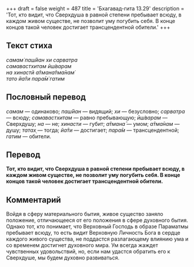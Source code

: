 +++
draft = false
weight = 487
title = 'Бхагавад-гита 13.29'
description = 'Тот, кто видит, что Сверхдуша в равной степени пребывает всюду, в каждом живом существе, не позволит уму погубить себя. В конце концов такой человек достигает трансцендентной обители.'
+++

## Текст стиха

_самам̇ паш́йан хи сарватра  
самавастхитам ӣш́варам  
на хинастй а̄тмана̄тма̄нам̇  
тато йа̄ти пара̄м̇ гатим_

## Пословный перевод

_самам_ — одинаково; _паш́йан_ — видящий; _хи_ — безусловно; _сарватра_ — всюду; _самавастхитам_ — равно пребывающую; _ӣш́варам_ — Сверхдушу; _на_ — не; _хинасти_ — губит; _а̄тмана̄_ — умом; _а̄тма̄нам_ — душу; _татах̣_ — тогда; _йа̄ти_ — достигает; _пара̄м_ — трансцендентной; _гатим_ — обители.

## Перевод

**Тот, кто видит, что Сверхдуша в равной степени пребывает всюду, в каждом живом существе, не позволит уму погубить себя. В конце концов такой человек достигает трансцендентной обители.**

## Комментарий

Войдя в сферу материального бытия, живое существо заняло положение, отличающееся от его положения в сфере духовного бытия. Однако тот, кто понимает, что Верховный Господь в образе Параматмы пребывает всюду, то есть видит Верховную Личность Бога в сердце каждого живого существа, не поддастся разлагающему влиянию ума и со временем достигнет духовного мира. Ум всегда жаждет чувственных удовольствий, но, если нам удастся обратить его к Сверхдуше, мы будем духовно развиваться.
